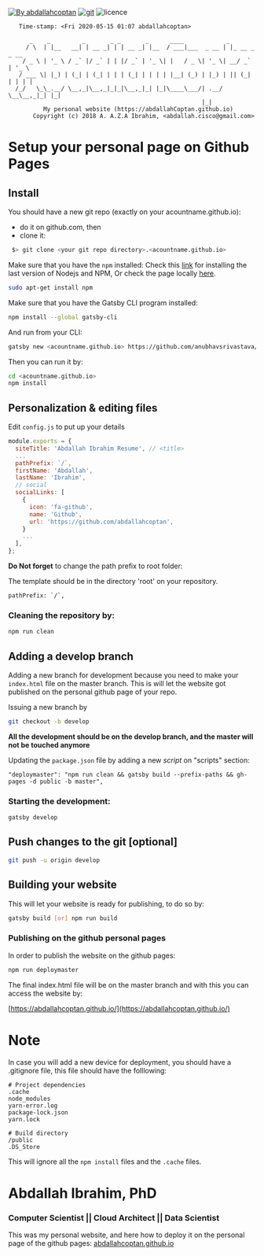 [![By abdallahcoptan](https://img.shields.io/badge/by-AbdallahCoptan-blue)](https://abdallahCoptan.github.io) [![git](https://img.shields.io/badge/git-github-lightgrey)](https://github.com/AbdallahCoptan) ![licence](https://img.shields.io/badge/license-Apache-brightgreen)


       Time-stamp: <Fri 2020-05-15 01:07 abdallahcoptan>

          _    _         _       _ _       _      ____            _              
         / \  | |__   __| | __ _| | | __ _| |__  / ___|___  _ __ | |_ __ _ _ __  
        / _ \ | '_ \ / _` |/ _` | | |/ _` | '_ \| |   / _ \| '_ \| __/ _` | '_ \ 
       / ___ \| |_) | (_| | (_| | | | (_| | | | | |__| (_) | |_) | || (_| | | | |
      /_/   \_\_.__/ \__,_|\__,_|_|_|\__,_|_| |_|\____\___/| .__/ \__\__,_|_| |_|
                                                           |_|                   
              My personal website (https://abdallahCoptan.github.io) 
           Copyright (c) 2018 A. A.Z.A Ibrahim, <abdallah.cisco@gmail.com>                                                           



# Setup your personal page on Github Pages

## Install

You should have a new git repo (exactly on your acountname.github.io):
 - do it on github.com, then
 - clone it:

```sh
 $> git clone <your git repo directory>.<acountname.github.io>
```

Make sure that you have the `npm` installed:
Check this [link](https://www.devroom.io/2011/10/24/installing-node-js-and-npm-on-ubuntu-debian/) for installing the last version of Nodejs and NPM, Or check the page locally [here](https://github.com/AbdallahCoptan/abdallahcoptan.github.io/blob/develop/nomInstall.md).

```sh
sudo apt-get install npm
```

Make sure that you have the Gatsby CLI program installed:

```sh
npm install --global gatsby-cli
```
And run from your CLI:

```sh
gatsby new <acountname.github.io> https://github.com/anubhavsrivastava/gatsby-starter-resume
```

Then you can run it by:

```sh
cd <acountname.github.io>
npm install
```

## Personalization & editing files

Edit `config.js` to put up your details

```javascript
module.exports = {
  siteTitle: 'Abdallah Ibrahim Resume', // <title>
  ...
  pathPrefix: `/`,
  firstName: 'Abdallah',
  lastName: 'Ibrahim',
  // social
  socialLinks: [
    {
      icon: 'fa-github',
      name: 'Github',
      url: 'https://github.com/abdallahcoptan',
    }
    ...
  ],
};
```

**Do Not forget** to change the path prefix to root folder:

The template should be in the directory 'root' on your repository.

```
pathPrefix: `/`,
```

### Cleaning the repository by:

```sh
npm run clean
```




## Adding a develop branch

Adding a new branch for development because you need to make your `index.html` file on the master branch. 
This is will let the website got published on the personal github page of your repo.  

Issuing a new branch by

```sh
git checkout -b develop
```
**All the development should be on the develop branch, and the master will not be touched anymore**

Updating the `package.json` file by adding a new *script* on "scripts" section:

```
"deploymaster": "npm run clean && gatsby build --prefix-paths && gh-pages -d public -b master",
```


### Starting the development:

```sh
gatsby develop
```

## Push changes to the git [optional]

```sh
git push -u origin develop
```

## Building your website

This will let your website is ready for publishing, to do so by:

```sh
gatsby build [or] npm run build
```

### Publishing on the github personal pages

In order to publish the website on the github pages:

```sh
npm run deploymaster
```

The final index.html file will be on the master branch and with this you can access the website by:

[https://abdallahcoptan.github.io/](https://abdallahcoptan.github.io/)

# Note

In case you will add a new device for deployment, you should have a .gitignore file, this file should have the folllowing:

```
# Project dependencies
.cache
node_modules
yarn-error.log
package-lock.json
yarn.lock

# Build directory
/public
.DS_Store

```
This will ignore all the `npm install` files and the `.cache` files.  





# Abdallah Ibrahim, PhD
### Computer Scientist || Cloud Architect || Data Scientist

This was my personal website, and here how to deploy it on the personal page of the github pages: [abdallahcoptan.github.io](https://abdallahcoptan.github.io/)

